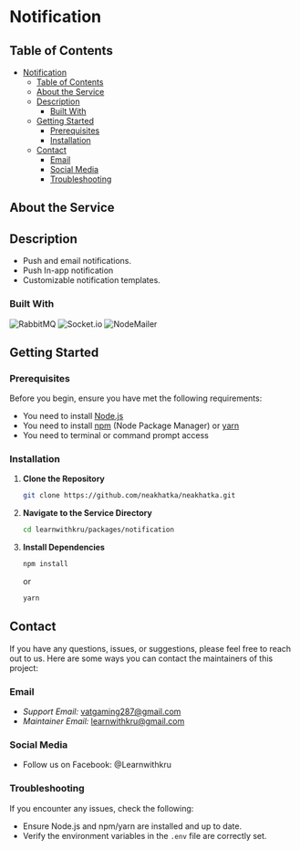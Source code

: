 # Notification

## Table of Contents
- [Notification](#notification)
  - [Table of Contents](#table-of-contents)
  - [About the Service](#about-the-service)
  - [Description](#description)
    - [Built With](#built-with)
  - [Getting Started](#getting-started)
    - [Prerequisites](#prerequisites)
    - [Installation](#installation)
  - [Contact](#contact)
    - [Email](#email)
    - [Social Media](#social-media)
    - [Troubleshooting](#troubleshooting)

## About the Service

## Description 
- Push and email notifications.
- Push In-app notification
- Customizable notification templates.


### Built With
 ![RabbitMQ](https://img.shields.io/badge/RabbitMQ-FF6600?style=for-the-badge&logo=rabbitmq&logoColor=fff)
 ![Socket.io](https://img.shields.io/badge/Socket.io-010101?style=for-the-badge&logo=socket.io&logoColor=fff)
 ![NodeMailer](https://img.shields.io/badge/NodeMailer-0A5B7A?style=for-the-badge&logo=nodemailer&logoColor=fff)


## Getting Started

### Prerequisites
Before you begin, ensure you have met the following requirements:
- You need to install [Node.js](https://nodejs.org/)
- You need to install [npm](https://www.npmjs.com/get-npm) (Node Package Manager) or [yarn](https://yarnpkg.com/)
- You need to terminal or command prompt access

### Installation
1. **Clone the Repository**
    ```sh
    git clone https://github.com/neakhatka/neakhatka.git
    ```
2. **Navigate to the Service Directory**
    ```sh
    cd learnwithkru/packages/notification
    ```
3. **Install Dependencies**
    ```sh
    npm install
    ```
    or
    ```sh
    yarn
    ```


## Contact

If you have any questions, issues, or suggestions, please feel free to reach out to us. Here are some ways you can contact the maintainers of this project:

### Email
- *Support Email:* [vatgaming287@gmail.com](mailto:vatgaming287@gmail.com)
- *Maintainer Email:* [learnwithkru@gmail.com](mailto:learnwithkru@gmail.com)

### Social Media
- Follow us on Facebook: @Learnwithkru
### Troubleshooting
If you encounter any issues, check the following:
- Ensure Node.js and npm/yarn are installed and up to date.
- Verify the environment variables in the `.env` file are correctly set.